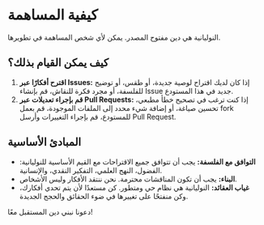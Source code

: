 
# كيفية المساهمة

النوليانية هي دين مفتوح المصدر. يمكن لأي شخص المساهمة في تطويرها.

## كيف يمكن القيام بذلك؟

1. **اقترح أفكارًا عبر Issues:** إذا كان لديك اقتراح لوصية جديدة، أو طقس، أو توضيح للفلسفة، أو مجرد فكرة للنقاش، قم بإنشاء Issue جديد في هذا المستودع.
2. **قم بإجراء تعديلات عبر Pull Requests:** إذا كنت ترغب في تصحيح خطأ مطبعي، تحسين صياغة، أو إضافة شيء محدد إلى الملفات الموجودة، قم بعمل fork للمستودع، قم بإجراء التغييرات وأرسل Pull Request.

## المبادئ الأساسية

- **التوافق مع الفلسفة:** يجب أن تتوافق جميع الاقتراحات مع القيم الأساسية للنوليانية: الفضول، النهج العلمي، التفكير النقدي، والإنسانية.
- **البناء:** يجب أن تكون المناقشات محترمة. نحن ننتقد الأفكار وليس الأشخاص.
- **غياب العقائد:** النوليانية هي نظام حي ومتطور. كن مستعدًا لأن يتم تحدي أفكارك، وكن منفتحًا على تغييرها في ضوء الحقائق والحجج الجديدة.

دعونا نبني دين المستقبل معًا!
